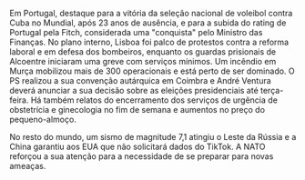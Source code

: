Em Portugal, destaque para a vitória da seleção nacional de voleibol contra Cuba no Mundial, após 23 anos de ausência, e para a subida do rating de Portugal pela Fitch, considerada uma "conquista" pelo Ministro das Finanças. No plano interno, Lisboa foi palco de protestos contra a reforma laboral e em defesa dos bombeiros, enquanto os guardas prisionais de Alcoentre iniciaram uma greve com serviços mínimos. Um incêndio em Murça mobilizou mais de 300 operacionais e está perto de ser dominado. O PS realizou a sua convenção autárquica em Coimbra e André Ventura deverá anunciar a sua decisão sobre as eleições presidenciais até terça-feira. Há também relatos do encerramento dos serviços de urgência de obstetrícia e ginecologia no fim de semana e aumentos no preço do pequeno-almoço.

No resto do mundo, um sismo de magnitude 7,1 atingiu o Leste da Rússia e a China garantiu aos EUA que não solicitará dados do TikTok. A NATO reforçou a sua atenção para a necessidade de se preparar para novas ameaças.